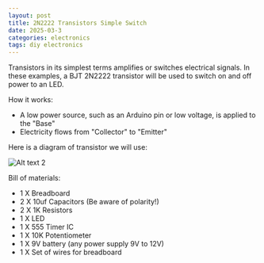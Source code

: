 ```yaml
---
layout: post
title: 2N2222 Transistors Simple Switch
date: 2025-03-3
categories: electronics
tags: diy electronics
---
```

Transistors in its simplest terms amplifies or switches electrical signals. In these examples, a BJT 2N2222 transistor will be used to switch on and off power to an LED.

How it works:
* A low power source, such as an Arduino pin or low voltage, is applied to the "Base"
* Electricity flows from "Collector" to "Emitter"

Here is a diagram of transistor we will use:

![Alt text 2](https://32bitwave.github.io/32bitcoffee/images/paintBJT.png)

Bill of materials:
* 1 X Breadboard
* 2 X 10uf Capacitors (Be aware of polarity!)
* 2 X 1K Resistors
* 1 X LED
* 1 X 555 Timer IC
* 1 X 10K Potentiometer
* 1 X 9V battery (any power supply 9V to 12V)
* 1 X Set of wires for breadboard

